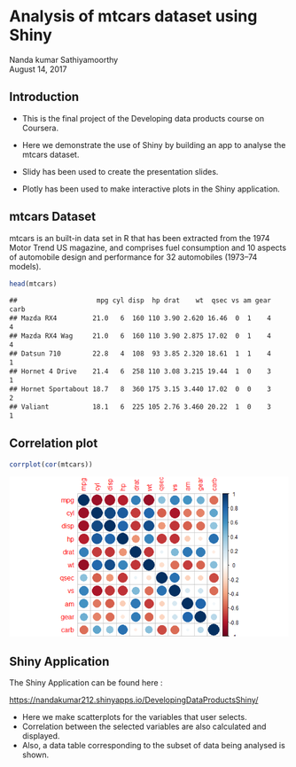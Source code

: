 # Analysis of mtcars dataset using Shiny
Nanda kumar Sathiyamoorthy  
August 14, 2017  

## Introduction

- This is the final project of the Developing data products course on Coursera. 

- Here we demonstrate the use of Shiny by building an app to analyse the mtcars dataset. 

- Slidy has been used to create the presentation slides.

- Plotly has been used to make interactive plots in the Shiny application.

## mtcars Dataset

mtcars is an built-in data set in R that has been extracted from the 1974 Motor Trend US magazine, and comprises fuel consumption and 10 aspects of automobile design and performance for 32 automobiles (1973–74 models).


```r
head(mtcars)
```

```
##                    mpg cyl disp  hp drat    wt  qsec vs am gear carb
## Mazda RX4         21.0   6  160 110 3.90 2.620 16.46  0  1    4    4
## Mazda RX4 Wag     21.0   6  160 110 3.90 2.875 17.02  0  1    4    4
## Datsun 710        22.8   4  108  93 3.85 2.320 18.61  1  1    4    1
## Hornet 4 Drive    21.4   6  258 110 3.08 3.215 19.44  1  0    3    1
## Hornet Sportabout 18.7   8  360 175 3.15 3.440 17.02  0  0    3    2
## Valiant           18.1   6  225 105 2.76 3.460 20.22  1  0    3    1
```

## Correlation plot




```r
corrplot(cor(mtcars))
```

![](DevelopingDataProductsProject3_files/figure-html/unnamed-chunk-3-1.png)<!-- -->

## Shiny Application

The Shiny Application can be found here :

https://nandakumar212.shinyapps.io/DevelopingDataProductsShiny/

- Here we make scatterplots for the variables that user selects.
- Correlation between the selected variables are also calculated and displayed.
- Also, a data table corresponding to the subset of data being analysed is shown.
